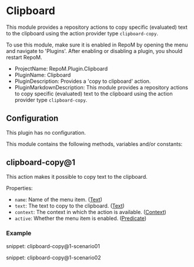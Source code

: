 # Clipboard

This module provides a repository actions to copy specific (evaluated) text to the clipboard using the action provider type `clipboard-copy`.

To use this module, make sure it is enabled in RepoM by opening the menu and navigate to 'Plugins'. After enabling or disabling a plugin, you should restart RepoM.

- ProjectName: RepoM.Plugin.Clipboard
- PluginName: Clipboard
- PluginDescription: Provides a 'copy to clipboard' action.
- PluginMarkdownDescription: This module provides a repository actions to copy specific (evaluated) text to the clipboard using the action provider type `clipboard-copy`.

## Configuration

This plugin has no configuration.

This module contains the following methods, variables and/or constants:

## clipboard-copy@1

This action makes it possible to copy text to the clipboard.

Properties:

- `name`: Name of the menu item. ([Text](repository_action_types.md#text))
- `text`: The text to copy to the clipboard. ([Text](repository_action_types.md#text))
- `context`: The context in which the action is available. ([Context](repository_action_types.md#context))
- `active`: Whether the menu item is enabled. ([Predicate](repository_action_types.md#predicate))

### Example

snippet: clipboard-copy@1-scenario01

snippet: clipboard-copy@1-scenario02

